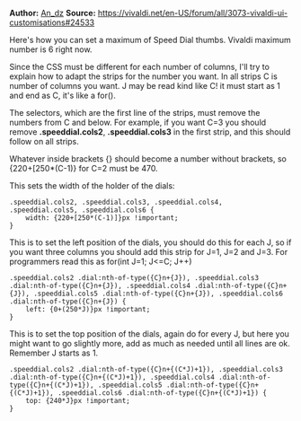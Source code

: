 **Author:** [An_dz](https://vivaldi.net/en-US/easysocial-dashboard/profile/15939)
**Source:** https://vivaldi.net/en-US/forum/all/3073-vivaldi-ui-customisations#24533

Here's how you can set a maximum of Speed Dial thumbs. Vivaldi maximum number is 6 right now.

Since the CSS must be different for each number of columns, I'll try to explain how to adapt the strips for the number you want.
In all strips C is number of columns you want. J may be read kind like C! it must start as 1 and end as C, it's like a for().

The selectors, which are the first line of the strips, must remove the numbers from C and below. For example, if you want C=3 you should remove **.speeddial.cols2**, **.speeddial.cols3** in the first strip, and this should follow on all strips.

Whatever inside brackets {} should become a number without brackets, so {220+[250*(C-1)} for C=2 must be 470.

This sets the width of the holder of the dials:

    .speeddial.cols2, .speeddial.cols3, .speeddial.cols4, .speeddial.cols5, .speeddial.cols6 {
    	width: {220+[250*(C-1)]}px !important;
    }

This is to set the left position of the dials, you should do this for each J, so if you want three columns you should add this strip for J=1, J=2 and J=3. For programmers read this as for(int J=1; J<=C; J++)

    .speeddial.cols2 .dial:nth-of-type({C}n+{J}), .speeddial.cols3 .dial:nth-of-type({C}n+{J}), .speeddial.cols4 .dial:nth-of-type({C}n+{J}), .speeddial.cols5 .dial:nth-of-type({C}n+{J}), .speeddial.cols6 .dial:nth-of-type({C}n+{J}) {
    	left: {0+(250*J)}px !important;
    }

This is to set the top position of the dials, again do for every J, but here you might want to go slightly more, add as much as needed until all lines are ok. Remember J starts as 1.

    .speeddial.cols2 .dial:nth-of-type({C}n+{(C*J)+1}), .speeddial.cols3 .dial:nth-of-type({C}n+{(C*J)+1}), .speeddial.cols4 .dial:nth-of-type({C}n+{(C*J)+1}), .speeddial.cols5 .dial:nth-of-type({C}n+{(C*J)+1}), .speeddial.cols6 .dial:nth-of-type({C}n+{(C*J)+1}) {
    	top: {240*J}px !important;
    }
